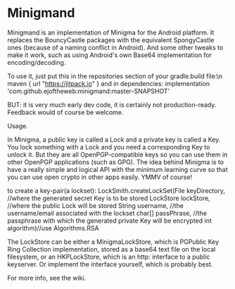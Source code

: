 # Minigmand
Minigmand is an implementation of Minigma for the Android platform. It replaces the BouncyCastle packages with the equivalent 
SpongyCastle ones (because of a naming conflict in Android). And some other tweaks to make it work, such as using Android's own
Base64 implementation for encoding/decoding.

To use it, just put this in the repositories section of your gradle.build file:\n
maven { url "https://jitpack.io" } 
and in dependencies:
 implementation 'com.github.ejoftheweb:minigmand:master-SNAPSHOT'

 BUT: it is very much early dev code, it is certainly not production-ready. Feedback would of course be welcome.
 
 Usage.
 
 In Minigma, a public key is called a Lock and a private key is called a Key. You lock something with a Lock and you need a corresponding Key to unlock it. But they are all OpenPGP-compatible keys so you can use them in other OpenPGP applications (such as GPG). The idea behind Minigma is to have a really simple and logical API with the minimum learning curve so that you can use open crypto in other apps easily. YMMV of course! 
 
 to create a key-pair(a lockset): LockSmith.createLockSet(File keyDirectory, //where the generated secret Key is to be stored
                                               LockStore lockStore, //where the public Lock will be stored
                                               String username, //the username/email associated with the lockset
                                               char[] passPhrase, //the passphrase with which the generated private Key will be encrypted
                                               int algorithm)//use Algorithms.RSA
                                               
 The LockStore can be either a MinigmaLockStore, which is PGPublic Key Ring Collection implementation, stored as a base64 text file
on the local filesystem, or an HKPLockStore, which is an http: interface to a public keyserver. Or implement the interface yourself, which is probably best. 

For more info, see the wiki.

   
